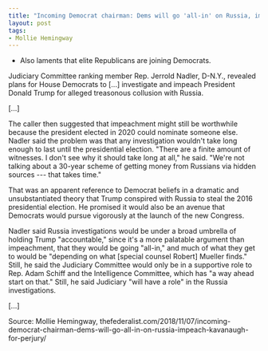 ```yaml
---
title: "Incoming Democrat chairman: Dems will go 'all-in' on Russia, impeach Kavanaugh for 'perjury'"
layout: post
tags:
- Mollie Hemingway
---
```


- Also laments that elite Republicans are joining Democrats.

Judiciary Committee ranking member Rep. Jerrold Nadler, D-N.Y., revealed plans for House Democrats to \[...\] investigate and impeach President Donald Trump for alleged treasonous collusion with Russia.

\[...\]

The caller then suggested that impeachment might still be worthwhile because the president elected in 2020 could nominate someone else. Nadler said the problem was that any investigation wouldn't take long enough to last until the presidential election. "There are a finite amount of witnesses. I don't see why it should take long at all," he said. "We're not talking about a 30-year scheme of getting money from Russians via hidden sources --- that takes time."

That was an apparent reference to Democrat beliefs in a dramatic and unsubstantiated theory that Trump conspired with Russia to steal the 2016 presidential election. He promised it would also be an avenue that Democrats would pursue vigorously at the launch of the new Congress.

Nadler said Russia investigations would be under a broad umbrella of holding Trump "accountable," since it's a more palatable argument than impeachment, that they would be going "all-in," and much of what they get to would be "depending on what [special counsel Robert] Mueller finds." Still, he said the Judiciary Committee would only be in a supportive role to Rep. Adam Schiff and the Intelligence Committee, which has "a way ahead start on that." Still, he said Judiciary "will have a role" in the Russia investigations.

\[...\]

Source: Mollie Hemingway, thefederalist.com/2018/11/07/incoming-democrat-chairman-dems-will-go-all-in-on-russia-impeach-kavanaugh-for-perjury/
